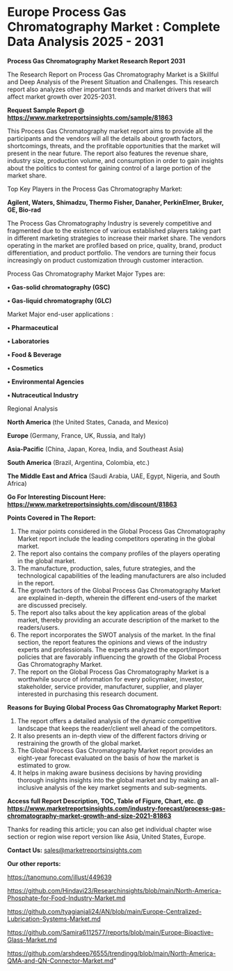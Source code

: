 # Europe Process Gas Chromatography Market : Complete Data Analysis 2025 - 2031

<strong>Process Gas Chromatography Market Research Report 2031</strong>

The Research Report on Process Gas Chromatography Market is a Skillful and Deep Analysis of the Present Situation and Challenges. This research report also analyzes other important trends and market drivers that will affect market growth over 2025-2031.

<strong>Request Sample Report @ <a href=https://www.marketreportsinsights.com/sample/81863>https://www.marketreportsinsights.com/sample/81863</a></strong>

This Process Gas Chromatography market report aims to provide all the participants and the vendors will all the details about growth factors, shortcomings, threats, and the profitable opportunities that the market will present in the near future. The report also features the revenue share, industry size, production volume, and consumption in order to gain insights about the politics to contest for gaining control of a large portion of the market share.

Top Key Players in the Process Gas Chromatography Market:

<strong>Agilent, Waters, Shimadzu, Thermo Fisher, Danaher, PerkinElmer, Bruker, GE, Bio-rad</strong>

The Process Gas Chromatography Industry is severely competitive and fragmented due to the existence of various established players taking part in different marketing strategies to increase their market share. The vendors operating in the market are profiled based on price, quality, brand, product differentiation, and product portfolio. The vendors are turning their focus increasingly on product customization through customer interaction.

Process Gas Chromatography Market Major Types are:

<strong>• Gas-solid chromatography (GSC)

• Gas-liquid chromatography (GLC)</strong>

Market Major end-user applications :

<strong>• Pharmaceutical

• Laboratories

• Food & Beverage

• Cosmetics

• Environmental Agencies

• Nutraceutical Industry</strong>

Regional Analysis

</u><strong><b>North America</b></strong> (the United States, Canada, and Mexico)

<strong><b>Europe </b></strong>(Germany, France, UK, Russia, and Italy)

<strong><b>Asia-Pacific</b></strong> (China, Japan, Korea, India, and Southeast Asia)

<strong><b>South America</b></strong> (Brazil, Argentina, Colombia, etc.)

<strong><b>The Middle East and Africa</b></strong> (Saudi Arabia, UAE, Egypt, Nigeria, and South Africa)

<strong>Go For Interesting Discount Here: <a href=https://www.marketreportsinsights.com/discount/81863>https://www.marketreportsinsights.com/discount/81863</a></strong>

<strong>Points Covered in The Report:</strong>
<ol>
  <li>The major points considered in the Global Process Gas Chromatography Market report include the leading competitors operating in the global market.</li>
  <li>The report also contains the company profiles of the players operating in the global market.</li>
  <li>The manufacture, production, sales, future strategies, and the technological capabilities of the leading manufacturers are also included in the report.</li>
  <li>The growth factors of the Global Process Gas Chromatography Market are explained in-depth, wherein the different end-users of the market are discussed precisely.</li>
  <li>The report also talks about the key application areas of the global market, thereby providing an accurate description of the market to the readers/users.</li>
  <li>The report incorporates the SWOT analysis of the market. In the final section, the report features the opinions and views of the industry experts and professionals. The experts analyzed the export/import policies that are favorably influencing the growth of the Global Process Gas Chromatography Market.</li>
  <li>The report on the Global Process Gas Chromatography Market is a worthwhile source of information for every policymaker, investor, stakeholder, service provider, manufacturer, supplier, and player interested in purchasing this research document.</li>
</ol>
<strong>Reasons for Buying Global Process Gas Chromatography Market Report:</strong>

<ol>
  <li>The report offers a detailed analysis of the dynamic competitive landscape that keeps the reader/client well ahead of the competitors.</li>
  <li>It also presents an in-depth view of the different factors driving or restraining the growth of the global market.</li>
  <li>The Global Process Gas Chromatography Market report provides an eight-year forecast evaluated on the basis of how the market is estimated to grow.</li>
  <li>It helps in making aware business decisions by having providing thorough insights insights into the global market and by making an all-inclusive analysis of the key market segments and sub-segments.</li>
</ol>
<strong>Access full Report Description, TOC, Table of Figure, Chart, etc. @ <a href=https://www.marketreportsinsights.com/industry-forecast/process-gas-chromatography-market-growth-and-size-2021-81863>https://www.marketreportsinsights.com/industry-forecast/process-gas-chromatography-market-growth-and-size-2021-81863</a></strong>


Thanks for reading this article; you can also get individual chapter wise section or region wise report version like Asia, United States, Europe.

<strong>Contact Us:</strong>
sales@marketreportsinsights.com

<strong>Our other reports:</strong>

<a href=https://tanomuno.com/illust/449639>https://tanomuno.com/illust/449639</a>

<a href=https://github.com/Hindavi23/Researchinsights/blob/main/North-America-Phosphate-for-Food-Industry-Market.md>https://github.com/Hindavi23/Researchinsights/blob/main/North-America-Phosphate-for-Food-Industry-Market.md</a>

<a href=https://github.com/tyagianjali24/AN/blob/main/Europe-Centralized-Lubrication-Systems-Market.md>https://github.com/tyagianjali24/AN/blob/main/Europe-Centralized-Lubrication-Systems-Market.md</a>

<a href=https://github.com/Samira6112577/reports/blob/main/Europe-Bioactive-Glass-Market.md>https://github.com/Samira6112577/reports/blob/main/Europe-Bioactive-Glass-Market.md</a>

<a href=https://github.com/arshdeep76555/trendingg/blob/main/North-America-QMA-and-QN-Connector-Market.md>https://github.com/arshdeep76555/trendingg/blob/main/North-America-QMA-and-QN-Connector-Market.md</a>"
